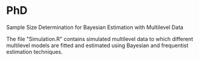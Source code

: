 # PhD
Sample Size Determination for Bayesian Estimation with Multilevel Data

The file "Simulation.R" contains simulated multilevel data to which different multilevel models are fitted and estimated using Bayesian and frequentist estimation techniques.
